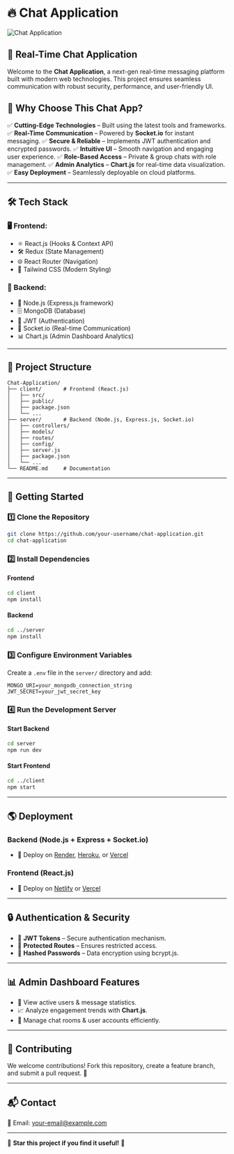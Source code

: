 # 🔥 Chat Application

![Chat Application](https://your-image-url.com)

## 🚀 Real-Time Chat Application

Welcome to the **Chat Application**, a next-gen real-time messaging platform built with modern web technologies. This project ensures seamless communication with robust security, performance, and user-friendly UI.

## 🌟 Why Choose This Chat App?

✅ **Cutting-Edge Technologies** – Built using the latest tools and frameworks.
✅ **Real-Time Communication** – Powered by **Socket.io** for instant messaging.
✅ **Secure & Reliable** – Implements JWT authentication and encrypted passwords.
✅ **Intuitive UI** – Smooth navigation and engaging user experience.
✅ **Role-Based Access** – Private & group chats with role management.
✅ **Admin Analytics** – **Chart.js** for real-time data visualization.
✅ **Easy Deployment** – Seamlessly deployable on cloud platforms.

---

## 🛠️ Tech Stack

### 🖥️ Frontend:
- ⚛️ React.js (Hooks & Context API)
- 🛠️ Redux (State Management)
- 🌐 React Router (Navigation)
- 🎨 Tailwind CSS (Modern Styling)

### 🔧 Backend:
- 🚀 Node.js (Express.js framework)
- 🗄️ MongoDB (Database)
- 🔐 JWT (Authentication)
- 💬 Socket.io (Real-time Communication)
- 📊 Chart.js (Admin Dashboard Analytics)

---

## 📂 Project Structure
```
Chat-Application/
├── client/       # Frontend (React.js)
│   ├── src/
│   ├── public/
│   ├── package.json
│   └── ...
├── server/       # Backend (Node.js, Express.js, Socket.io)
│   ├── controllers/
│   ├── models/
│   ├── routes/
│   ├── config/
│   ├── server.js
│   ├── package.json
│   └── ...
└── README.md     # Documentation
```

---

## 🚀 Getting Started

### 1️⃣ Clone the Repository
```bash
git clone https://github.com/your-username/chat-application.git
cd chat-application
```

### 2️⃣ Install Dependencies
#### Frontend
```bash
cd client
npm install
```
#### Backend
```bash
cd ../server
npm install
```

### 3️⃣ Configure Environment Variables
Create a `.env` file in the `server/` directory and add:
```env
MONGO_URI=your_mongodb_connection_string
JWT_SECRET=your_jwt_secret_key
```

### 4️⃣ Run the Development Server
#### Start Backend
```bash
cd server
npm run dev
```
#### Start Frontend
```bash
cd ../client
npm start
```

---

## 🌎 Deployment

### Backend (Node.js + Express + Socket.io)
- 🚀 Deploy on [Render](https://render.com), [Heroku](https://www.heroku.com/), or [Vercel](https://vercel.com)

### Frontend (React.js)
- 🚀 Deploy on [Netlify](https://www.netlify.com) or [Vercel](https://vercel.com)

---

## 🔒 Authentication & Security
- 🔑 **JWT Tokens** – Secure authentication mechanism.
- 🔐 **Protected Routes** – Ensures restricted access.
- 🔄 **Hashed Passwords** – Data encryption using bcrypt.js.

---

## 📊 Admin Dashboard Features
- 📌 View active users & message statistics.
- 📈 Analyze engagement trends with **Chart.js**.
- 🔄 Manage chat rooms & user accounts efficiently.

---

## 🤝 Contributing
We welcome contributions! Fork this repository, create a feature branch, and submit a pull request. 🎉

---

## 📬 Contact
📧 Email: [your-email@example.com](mailto:your-email@example.com)

---

🌟 **Star this project if you find it useful!** 🌟
